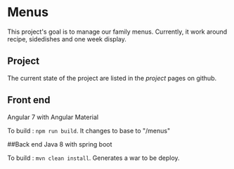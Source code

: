 # Menus

This project's goal is to manage our family menus.
Currently, it work around recipe, sidedishes and one week display.

## Project
The current state of the project are listed in the _project_ pages on github.


## Front end
Angular 7 with Angular Material

To build : ```npm run build```. It changes to base to "/menus"

##Back end
Java 8 with spring boot

To build : ```mvn clean install```. Generates a war to be deploy.
